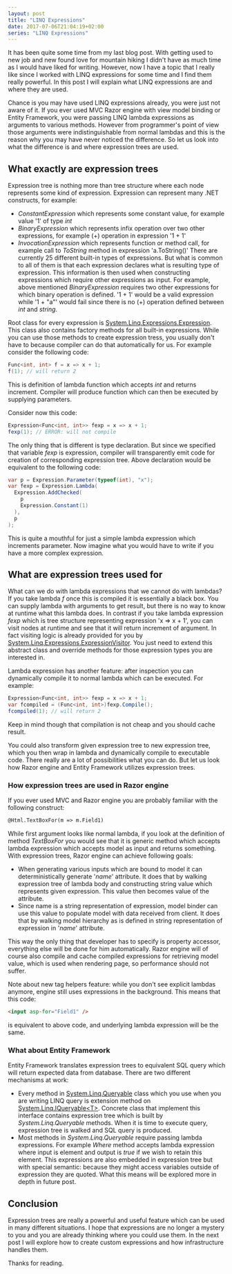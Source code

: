 ```yaml
---
layout: post
title: "LINQ Expressions"
date: 2017-07-06T21:04:19+02:00
series: "LINQ Expressions"
---
```


It has been quite some time from my last blog post. With getting used to new job
and new found love for mountain hiking I didn't have as much time as I would have
liked for writing. However, now I have a topic that I really like since I worked
with LINQ expressions for some time and I find them really powerful. In this post
I will explain what LINQ expressions are and where they are used.


Chance is you may have used LINQ expressions already, you were just not aware of it.
If you ever used MVC Razor engine with view model binding or Entity Framework, you
were passing LINQ lambda expressions as arguments to various methods. However from
programmer's point of view those arguments were indistinguishable from normal lambdas
and this is the reason why you may have never noticed the difference. So let us look
into what the difference is and where expression trees are used.

## What exactly are expression trees

Expression tree is nothing more than tree structure where each node represents some
kind of expression. Expression can represent many .NET constructs, for example:
- _ConstantExpression_ which represents some constant value, for example value '1'
of type _int_
- _BinaryExpression_ which  represents infix operation over two other expressions,
for example (+) operation in expression '1 + 1'
- _InvocationExpression_ which represents function or method call, for example call
to _ToString_ method in expression 'a.ToString()'
There are currently 25 different built-in types of expressions. But what is common to
all of them is that each expression declares what is resulting type of expression.
This information is then used when constructing expressions which require other
expressions as input. For example, above mentioned _BinaryExpression_ requires two
other expressions for which binary operation is defined. '1 + 1' would be a valid
expression while '1 + "a"' would fail since there is no (+) operation defined
between _int_ and _string_.

Root class for every expression is [System.Linq.Expressions.Expression][1]. This class
also contains factory methods for all built-in expressions. While you can use
those methods to create expression tress, you usually don't have to because compiler
can do that automatically for us. For example consider the following code:
```csharp
Func<int, int> f = x => x + 1;
f(1); // will return 2
```
This is definition of lambda function which accepts _int_ and returns increment.
Compiler will produce function which can then be executed by supplying parameters.

Consider now this code:
```csharp
Expression<Func<int, int>> fexp = x => x + 1;
fexp(1); // ERROR: will not compile
```
The only thing that is different is type declaration. But since we specified that
variable _fexp_ is expression, compiler will transparently emit code for creation of
corresponding expression tree. Above declaration would be equivalent to the following
code:
```csharp
var p = Expression.Parameter(typeof(int), "x");
var fexp = Expression.Lambda(
  Expression.AddChecked(
    p
    Expression.Constant(1)
  ),
  p
);
```
This is quite a mouthful for just a simple lambda expression which increments parameter.
Now imagine what you would have to write if you have a more complex expression.

## What are expression trees used for

What can we do with lambda expressions that we cannot do with lambdas? If you take
lambda _f_ once this is compiled it is essentially a black box. You can supply
lambda with arguments to get result, but there is no way to know at runtime what
this lambda does. In contrast if you take lambda expression _fexp_ which is tree
structure representing expression 'x => x + 1', you can visit nodes at runtime and
see that it will return increment of argument. In fact visiting logic is already
provided for you by [System.Linq.Expressions.ExpressionVisitor][2]. You just need
to extend this abstract class and override methods for those expression types you
are interested in.

Lambda expression has another feature: after inspection you can dynamically compile
it to normal lambda which can be executed. For example:
```csharp
Expression<Func<int, int>> fexp = x => x + 1;
var fcompiled = (Func<int, int>)fexp.Compile();
fcompiled(1); // will return 2
```
Keep in mind though that compilation is not cheap and you should cache result.

You could also transform given expression tree to new expression tree, which you
then wrap in lambda and dynamically compile to executable code. There really are
a lot of possibilities what you can do. But let us look how Razor engine and Entity
Framework utilizes expression trees.

### How expression trees are used in Razor engine

If you ever used MVC and Razor engine you are probably familiar with the following
construct:
```html
@Html.TextBoxFor(m => m.Field1)
```

While first argument looks like normal lambda, if you look at the definition of
method _TextBoxFor_ you would see that it is generic method which accepts lambda
expression which accepts model as input and returns something. With expression
trees, Razor engine can achieve following goals:
- When generating various inputs which are bound to model it can deterministically
generate '_name_' attribute. It does that by walking expression tree of lambda body
and constructing string value which represents given expression. This value then
becomes value of the attribute.
- Since name is a string representation of expression, model binder can use this
value to populate model with data received from client. It does that by walking
model hierarchy as is defined in string representation of expression in '_name_'
attribute.

This way the only thing that developer has to specify is property accessor, everything
else will be done for him automatically. Razor engine will of course also compile
and cache compiled expressions for retrieving model value, which is used when
rendering page, so performance should not suffer.

Note about new tag helpers feature: while you don't see explicit lambdas anymore,
engine still uses expressions in the background. This means that this code:
```html
<input asp-for="Field1" />
```
is equivalent to above code, and underlying lambda expression will be the same.

### What about Entity Framework

Entity Framework translates expression trees to equivalent SQL query which will
return expected data from database. There are two different mechanisms at work:
- Every method in [System.Linq.Queryable][2] class which you use when you are
writing LINQ query is extension method on [System.Linq.IQueryable&lt;T&gt;][4].
Concrete class that implement this interface contains expression tree which is
built by _System.Linq.Queryable_ methods. When it is time to execute query,
expression tree is walked and SQL query is produced.
- Most methods in _System.Linq.Queryable_ require passing lambda expressions.
For example _Where_ method accepts lambda expression where input is element
and output is _true_ if we wish to retain this element. This expressions are also
embedded in expression tree but with special semantic: because they might access
variables outside of expression they are quoted. What this means will be explored
more in depth in future post.

## Conclusion

Expression trees are really a powerful and useful feature which can be used in
many different situations. I hope that expressions are no longer a mystery to
you and you are already thinking where you could use them. In the next post I will
explore how to create custom expressions and how infrastructure handles them.

Thanks for reading.

[1]: https://msdn.microsoft.com/en-us/library/system.linq.expressions.expression(v=vs.110).aspx
[2]: https://msdn.microsoft.com/en-us/library/system.linq.expressions.expressionvisitor(v=vs.110).aspx
[3]: https://msdn.microsoft.com/en-us/library/system.linq.queryable(v=vs.110).aspx
[4]: https://msdn.microsoft.com/en-us/library/bb351562(v=vs.110).aspx
